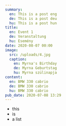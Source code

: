 ```yaml
---
summary:
  en: This is a post eng
  de: This is a post deu
  hu: This is a post hun
title:
  en: Event 1
  de: Veranstaltung
  hu: Esemény
date: 2020-08-07 00:00
image:
  src: /uploads/4.jpg
  caption:
    en: Myrna's Birthday
    de: Myrna Geburtstag
    hu: Myrna szülinapja
content:
  en: BMW 330 cabrio
  de: BMW 330 cabrio
  hu: BMW 330 cabrio
pub_date: 2020-07-08 13:29
---
```

- this
- is
- a list
